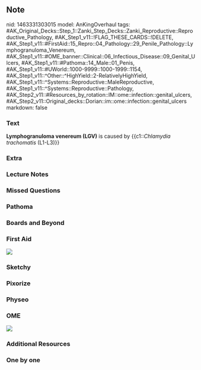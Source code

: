 ## Note
nid: 1463331303015
model: AnKingOverhaul
tags: #AK_Original_Decks::Step_1::Zanki_Step_Decks::Zanki_Reproductive::Reproductive_Pathology, #AK_Step1_v11::!FLAG_THESE_CARDS::!DELETE, #AK_Step1_v11::#FirstAid::15_Repro::04_Pathology::29_Penile_Pathology::Lymphogranuloma_Venereum, #AK_Step1_v11::#OME_banner::Clinical::06_Infectious_Disease::09_Genital_Ulcers, #AK_Step1_v11::#Pathoma::14_Male::01_Penis, #AK_Step1_v11::#UWorld::1000-9999::1000-1999::1154, #AK_Step1_v11::^Other::^HighYield::2-RelativelyHighYield, #AK_Step1_v11::^Systems::Reproductive::MaleReproductive, #AK_Step1_v11::^Systems::Reproductive::Pathology, #AK_Step2_v11::#Resources_by_rotation::IM::ome::infection::genital_ulcers, #AK_Step2_v11::Original_decks::Dorian::im::ome::infection::genital_ulcers
markdown: false

### Text
<div>
  <b>Lymphogranuloma venereum (LGV)</b> is caused by
  {{c1::<i>Chlamydia trachomatis</i> (L1-L3)}}
</div>

### Extra


### Lecture Notes


### Missed Questions


### Pathoma


### Boards and Beyond


### First Aid
<img src="tmpSnO33g.png">

### Sketchy


### Pixorize


### Physeo


### OME
<div class="ome-widget">
  <a href=
  "https://onlinemeded.org/spa/infectious-disease/genital-ulcers/acquire?ref=anki">
  <img src="_OME_AnkiFlashcards_Lesson_3.png"></a>
</div>

### Additional Resources


### One by one

